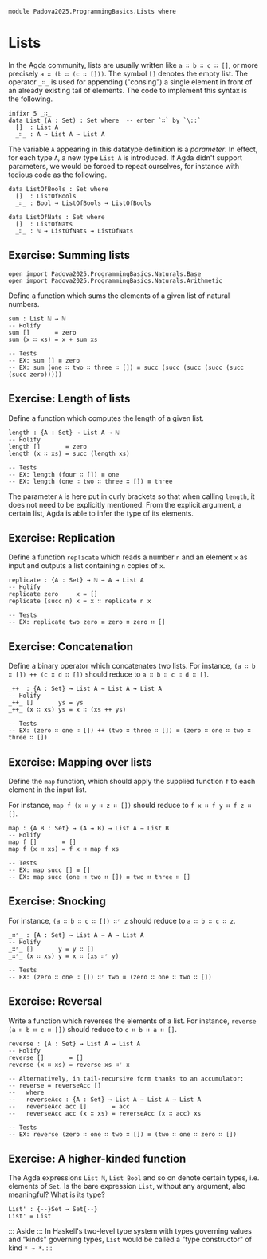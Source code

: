 ```
module Padova2025.ProgrammingBasics.Lists where
```

# Lists

In the Agda community, lists are usually written like `a ∷ b ∷ c ∷ []`, or more
precisely `a ∷ (b ∷ (c ∷ []))`. The symbol `[]` denotes the empty list. The
operator `_∷_` is used for appending ("consing") a single element in front of
an already existing tail of elements. The code to implement this syntax is the
following.

```
infixr 5 _∷_
data List (A : Set) : Set where  -- enter `∷` by `\::`
  []  : List A
  _∷_ : A → List A → List A
```

The variable `A` appearing in this datatype definition is a *parameter*. In
effect, for each type `A`, a new type `List A` is introduced. If Agda didn't
support parameters, we would be forced to repeat ourselves, for instance with
tedious code as the following.

```code
data ListOfBools : Set where
  []  : ListOfBools
  _∷_ : Bool → ListOfBools → ListOfBools

data ListOfNats : Set where
  []  : ListOfNats
  _∷_ : ℕ → ListOfNats → ListOfNats
```


## Exercise: Summing lists

```
open import Padova2025.ProgrammingBasics.Naturals.Base
open import Padova2025.ProgrammingBasics.Naturals.Arithmetic
```

Define a function which sums the elements of a given list of natural numbers.

```
sum : List ℕ → ℕ
-- Holify
sum []       = zero
sum (x ∷ xs) = x + sum xs

-- Tests
-- EX: sum [] ≡ zero
-- EX: sum (one ∷ two ∷ three ∷ []) ≡ succ (succ (succ (succ (succ (succ zero)))))
```


## Exercise: Length of lists

Define a function which computes the length of a given list.

```
length : {A : Set} → List A → ℕ
-- Holify
length []       = zero
length (x ∷ xs) = succ (length xs)

-- Tests
-- EX: length (four ∷ []) ≡ one
-- EX: length (one ∷ two ∷ three ∷ []) ≡ three
```

The parameter `A` is here put in curly brackets so that when calling `length`,
it does not need to be explicitly mentioned: From the explicit argument, a
certain list, Agda is able to infer the type of its elements.


## Exercise: Replication

Define a function `replicate` which reads a number `n` and an element `x` as
input and outputs a list containing `n` copies of `x`.

```
replicate : {A : Set} → ℕ → A → List A
-- Holify
replicate zero     x = []
replicate (succ n) x = x ∷ replicate n x

-- Tests
-- EX: replicate two zero ≡ zero ∷ zero ∷ []
```


## Exercise: Concatenation

Define a binary operator which concatenates two lists. For instance,
`(a ∷ b ∷ []) ++ (c ∷ d ∷ [])` should reduce to `a ∷ b ∷ c ∷ d ∷ []`.

```
_++_ : {A : Set} → List A → List A → List A
-- Holify
_++_ []       ys = ys
_++_ (x ∷ xs) ys = x ∷ (xs ++ ys)

-- Tests
-- EX: (zero ∷ one ∷ []) ++ (two ∷ three ∷ []) ≡ (zero ∷ one ∷ two ∷ three ∷ [])
```


## Exercise: Mapping over lists

Define the `map` function, which should apply the supplied function `f` to each
element in the input list.

For instance, `map f (x ∷ y ∷ z ∷ [])` should reduce to `f x ∷ f y ∷ f z ∷ []`.

```
map : {A B : Set} → (A → B) → List A → List B
-- Holify
map f []       = []
map f (x ∷ xs) = f x ∷ map f xs

-- Tests
-- EX: map succ [] ≡ []
-- EX: map succ (one ∷ two ∷ []) ≡ two ∷ three ∷ []
```


## Exercise: Snocking

For instance, `(a ∷ b ∷ c ∷ []) ∷ʳ z` should reduce to `a ∷ b ∷ c ∷ z`.

```
_∷ʳ_ : {A : Set} → List A → A → List A
-- Holify
_∷ʳ_ []       y = y ∷ []
_∷ʳ_ (x ∷ xs) y = x ∷ (xs ∷ʳ y)

-- Tests
-- EX: (zero ∷ one ∷ []) ∷ʳ two ≡ (zero ∷ one ∷ two ∷ [])
```


## Exercise: Reversal

Write a function which reverses the elements of a list. For instance, `reverse
(a ∷ b ∷ c ∷ [])` should reduce to `c ∷ b ∷ a ∷ []`.

```
reverse : {A : Set} → List A → List A
-- Holify
reverse []       = []
reverse (x ∷ xs) = reverse xs ∷ʳ x

-- Alternatively, in tail-recursive form thanks to an accumulator:
-- reverse = reverseAcc []
--   where
--   reverseAcc : {A : Set} → List A → List A → List A
--   reverseAcc acc []       = acc
--   reverseAcc acc (x ∷ xs) = reverseAcc (x ∷ acc) xs

-- Tests
-- EX: reverse (zero ∷ one ∷ two ∷ []) ≡ (two ∷ one ∷ zero ∷ [])
```


## Exercise: A higher-kinded function

The Agda expressions `List ℕ`, `List Bool` and so on denote certain types, i.e.
elements of `Set`. Is the bare expression `List`, without any argument, also
meaningful? What is its type?

```
List' : {--}Set → Set{--}
List' = List
```

::: Aside :::
In Haskell's two-level type system with types governing values and "kinds"
governing types, `List` would be called a "type constructor" of kind `* → *`.
:::

